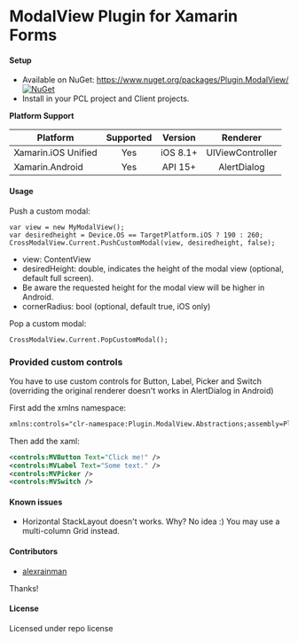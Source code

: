 # ModalView Plugin for Xamarin Forms

#### Setup
* Available on NuGet: https://www.nuget.org/packages/Plugin.ModalView/ [![NuGet](https://img.shields.io/nuget/v/Plugin.ModalView.svg?label=NuGet)](https://www.nuget.org/packages/Plugin.ModalView/)
* Install in your PCL project and Client projects.

**Platform Support**

|Platform|Supported|Version|Renderer|
| ------------------- | :-----------: | :-----------: | :------------------: |
|Xamarin.iOS Unified|Yes|iOS 8.1+|UIViewController|
|Xamarin.Android|Yes|API 15+|AlertDialog|

#### Usage

Push a custom modal:

```
var view = new MyModalView();
var desiredheight = Device.OS == TargetPlatform.iOS ? 190 : 260;
CrossModalView.Current.PushCustomModal(view, desiredheight, false); 
```

- view: ContentView
- desiredHeight: double, indicates the height of the modal view (optional, default full screen).
- Be aware the requested height for the modal view will be higher in Android.
- cornerRadius: bool (optional, default true, iOS only)

Pop a custom modal:

```
CrossModalView.Current.PopCustomModal();
```

### Provided custom controls

You have to use custom controls for Button, Label, Picker and Switch (overriding the original renderer doesn't works in AlertDialog in Android)

First add the xmlns namespace:

```xml
xmlns:controls="clr-namespace:Plugin.ModalView.Abstractions;assembly=Plugin.ModalView.Abstractions"
```

Then add the xaml:

```xml
<controls:MVButton Text="Click me!" />
<controls:MVLabel Text="Some text." />
<controls:MVPicker />
<controls:MVSwitch />
```

#### Known issues

- Horizontal StackLayout doesn't works. Why? No idea :) You may use a multi-column Grid instead.

#### Contributors
* [alexrainman](https://github.com/alexrainman)

Thanks!

#### License
Licensed under repo license

